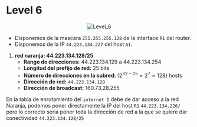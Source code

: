 # Level 6

<div align=center>
<img src="/assets/Level_6.png" alt="Level_6" />
</div>

- Disponemos de la mascara `255.255.255.128` de la interface `R1` del router.
- Disponemos de la IP `44.223.134.227` del host `A1`.


1. **red naranja: 44.223.134.128/25**
   - **Rango de direcciones:** 44.223.134.129 a 44.223.134.254
   - **Longitud del prefijo de red:** 25 bits
   - **Número de direcciones en la subred:** $(2^{32-25} = 2^7 = 128)$ hosts
   - **Dirección de red:** `44.223.134.128`
   - **Dirección de broadcast:** 160.73.28.255

En la tabla de enrutamiento del `internet I` debe de dar acceso a la red Naranja, podemos poner directamente la IP del host `R1` `44.223.134.226/` pero lo correcto seria poner toda la dirección de red a la que se quiere dar conectividad `44.223.134.128/25`